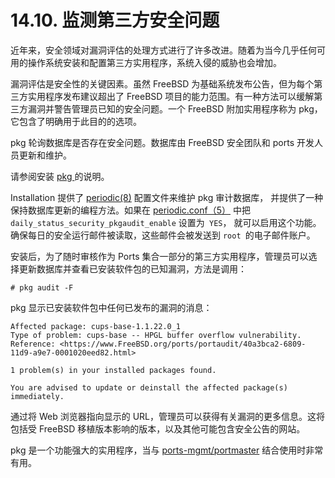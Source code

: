 # 14.10. 监测第三方安全问题

近年来，安全领域对漏洞评估的处理方式进行了许多改进。随着为当今几乎任何可用的操作系统安装和配置第三方实用程序，系统入侵的威胁也会增加。

漏洞评估是安全性的关键因素。虽然 FreeBSD 为基础系统发布公告，但为每个第三方实用程序发布建议超出了 FreeBSD 项目的能力范围。有一种方法可以缓解第三方漏洞并警告管理员已知的安全问题。一个 FreeBSD 附加实用程序称为 pkg，它包含了明确用于此目的的选项。

pkg 轮询数据库是否存在安全问题。数据库由 FreeBSD 安全团队和 ports 开发人员更新和维护。

请参阅安装 [pkg ](https://docs.freebsd.org/en/books/handbook/ports/index.html#pkgng-intro)的说明。

Installation 提供了 [periodic(8)](https://www.freebsd.org/cgi/man.cgi?query=periodic&sektion=8&format=html) 配置文件来维护 pkg 审计数据库， 并提供了一种保持数据库更新的编程方法。如果在 [periodic.conf（5）](https://www.freebsd.org/cgi/man.cgi?query=periodic.conf&sektion=5&format=html) 中把 `daily_status_security_pkgaudit_enable` 设置为` YES`， 就可以启用这个功能。确保每日的安全运行邮件被读取，这些邮件会被发送到 `root `的电子邮件账户。

安装后，为了随时审核作为 Ports 集合一部分的第三方实用程序，管理员可以选择更新数据库并查看已安装软件包的已知漏洞，方法是调用：

```
# pkg audit -F
```

pkg 显示已安装软件包中任何已发布的漏洞的消息：

```
Affected package: cups-base-1.1.22.0_1
Type of problem: cups-base -- HPGL buffer overflow vulnerability.
Reference: <https://www.FreeBSD.org/ports/portaudit/40a3bca2-6809-11d9-a9e7-0001020eed82.html>

1 problem(s) in your installed packages found.

You are advised to update or deinstall the affected package(s) immediately.
```

通过将 Web 浏览器指向显示的 URL，管理员可以获得有关漏洞的更多信息。这将包括受 FreeBSD 移植版本影响的版本，以及其他可能包含安全公告的网站。

pkg 是一个功能强大的实用程序，当与 [ports-mgmt/portmaster](https://cgit.freebsd.org/ports/tree/ports-mgmt/portmaster/pkg-descr) 结合使用时非常有用。
